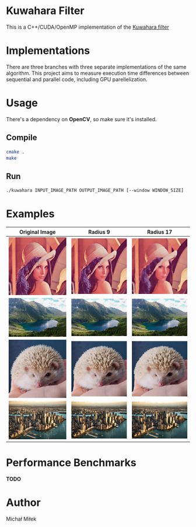 # Kuwahara Filter
This is a C++/CUDA/OpenMP implementation of the [Kuwahara filter](https://en.wikipedia.org/wiki/Kuwahara_filter)

# Implementations
There are three branches with three separate implementations of the same algorithm. 
This project aims to measure execution time differences between sequential and parallel code, including GPU parellelization.

# Usage
There's a dependency on **OpenCV**, so make sure it's installed.
## Compile
```bash
cmake .
make
```
## Run
```bash
./kuwahara INPUT_IMAGE_PATH OUTPUT_IMAGE_PATH [--window WINDOW_SIZE]
```
# Examples

| Original Image | Radius 9 | Radius 17 |
|:--------------:|:---------------------------:|:----------------------------:|
| ![Original Lena](img/lena.jpg) | ![Filtered Lena (Radius=9)](img/lena9.jpg) | ![Filtered Lena (Radius=17)](img/lena17.jpg) |
| ![Original Morskie Oko](img/morskieOko.jpg) | ![Filtered Morskie Oko (Radius=9)](img/morskieOko9.jpg) | ![Filtered Morskie Oko (Radius=17)](img/morskieOko17.jpg) |
| ![Original Jez](img/jez.jpg) | ![Filtered Jez (Radius=9)](img/jez9.jpg) | ![Filtered Jez (Radius=17)](img/jez17.jpg) |
| ![Original NYC](img/nyc.jpg) | ![Filtered NYC (Radius=9)](img/nyc9.jpg) | ![Filtered NYC (Radius=17)](img/nyc17.jpg) |

# Performance Benchmarks
**TODO**

# Author
Michał Miłek
